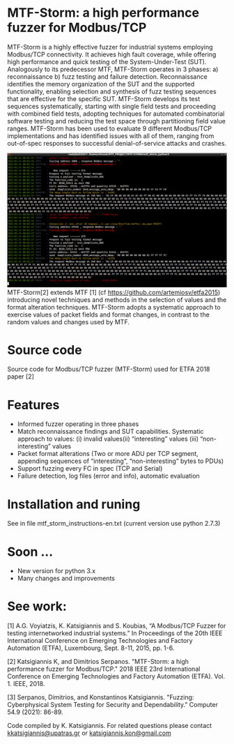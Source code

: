 # MTF-Storm: a high performance fuzzer for Modbus/TCP
MTF-Storm is a highly effective fuzzer for industrial systems employing Modbus/TCP connectivity. It achieves high fault coverage, while offering high performance and quick testing of the System-Under-Test (SUT). Analogously to its predecessor MTF, MTF-Storm operates in 3 phases: a) reconnaissance b) fuzz testing and failure detection. Reconnaissance identifies the memory organization of the SUT and the supported functionality, enabling selection and synthesis of fuzz testing sequences that are effective for the specific SUT. MTF-Storm develops its test sequences systematically, starting  with single field tests and proceeding with combined field tests, adopting techniques for automated combinatorial software testing and reducing the test space through partitioning field value ranges. MTF-Storm has been used to evaluate 9 different Modbus/TCP implementations and has identified issues with all of them, ranging from out-of-spec responses to successful denial-of-service attacks and crashes.

![This is an image](https://github.com/ntinosk-mtf/etfa2018/blob/main/MTF_Storm/png/run_MTF-Storm.png)
MTF-Storm[2] extends MTF [1] (cf https://github.com/artemiosv/etfa2015) introducing novel techniques and methods in the selection of values and the format alteration techniques. MTF-Storm adopts a systematic approach to exercise values of packet fields and format changes, in contrast to the random values and changes used by MTF. 
# Source code
Source code for Modbus/TCP fuzzer (MTF-Storm) used for ETFA 2018 paper [2]
 # Features
*  Informed fuzzer operating in three phases
*  Match reconnaissance findings and SUT capabilities.  Systematic  approach to values: (i) invalid values(ii) “interesting” values  (iii) “non-interesting” values 
* Packet format alterations (Two or more ADU per TCP segment, appending sequences of  “interesting”, “non-interesting” bytes to PDUs) 
*  Support fuzzing  every FC in spec (TCP and Serial)
*  Failure detection, log files (error and info), automatic evaluation

# Installation and runing
See in file mtf_storm_instructions-en.txt  (current version use python 2.7.3)

# Soon ...
* New version for python 3.x 
* Many changes and improvements

# See  work:
[1] A.G. Voyiatzis, K. Katsigiannis and S. Koubias, “A Modbus/TCP Fuzzer for testing internetworked industrial systems.” In Proceedings of the 20th IEEE International Conference on Emerging Technologies and Factory Automation (ETFA), Luxembourg, Sept. 8-11, 2015, pp. 1-6.

[2] Katsigiannis K, and Dimitrios Serpanos. "MTF-Storm: a high performance fuzzer for Modbus/TCP."  2018 IEEE 23rd International Conference on Emerging Technologies and Factory Automation (ETFA). Vol. 1. IEEE, 2018.

[3] Serpanos, Dimitrios, and Konstantinos Katsigiannis. "Fuzzing: Cyberphysical System Testing for Security and Dependability."  Computer 54.9 (2021): 86-89.

Code compiled by K. Katsigiannis. For related questions please contact kkatsigiannis@upatras.gr or katsigiannis.kon@gmail.com

